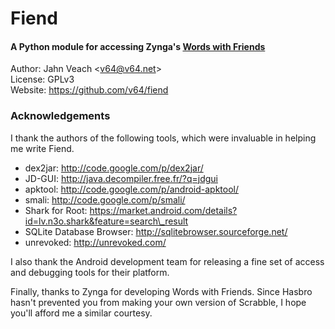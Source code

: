 # Fiend
#### A Python module for accessing Zynga's [Words with Friends](https://market.android.com/details?id=com.zynga.words)

Author: Jahn Veach &lt;v64@v64.net&gt;  
License: GPLv3  
Website: https://github.com/v64/fiend  

### Acknowledgements
I thank the authors of the following tools, which were invaluable in helping me write Fiend.

* dex2jar: http://code.google.com/p/dex2jar/
* JD-GUI: http://java.decompiler.free.fr/?q=jdgui 
* apktool: http://code.google.com/p/android-apktool/
* smali: http://code.google.com/p/smali/
* Shark for Root: https://market.android.com/details?id=lv.n3o.shark&feature=search\_result
* SQLite Database Browser: http://sqlitebrowser.sourceforge.net/
* unrevoked: http://unrevoked.com/

I also thank the Android development team for releasing a fine set of access and debugging tools for their platform.

Finally, thanks to Zynga for developing Words with Friends. Since Hasbro hasn't prevented you from making your own version of Scrabble, I hope you'll afford me a similar courtesy.
